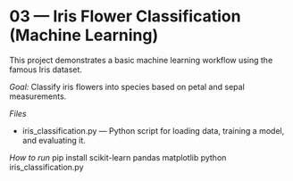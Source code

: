# 03 — Iris Flower Classification (Machine Learning)

This project demonstrates a basic machine learning workflow using the famous Iris dataset.

*Goal:*
Classify iris flowers into species based on petal and sepal measurements.

*Files*
- iris_classification.py — Python script for loading data, training a model, and evaluating it.

*How to run*
pip install scikit-learn pandas matplotlib
python iris_classification.py
